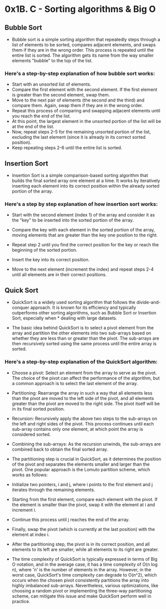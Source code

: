 # 0x1B. C - Sorting algorithms & Big O

## Bubble Sort
* Bubble sort is a simple sorting algorithm that repeatedly steps through a list of elements to be sorted, compares adjacent elements, and swaps them if they are in the wrong order. This process is repeated until the entire list is sorted. The algorithm gets its name from the way smaller elements "bubble" to the top of the list.

### Here's a step-by-step explanation of how bubble sort works:
* Start with an unsorted list of elements.
* Compare the first element with the second element. If the first element is greater than the second element, swap them.
* Move to the next pair of elements (the second and the third) and compare them. Again, swap them if they are in the wrong order.
* Repeat this process of comparing and swapping adjacent elements until you reach the end of the list.
* At this point, the largest element in the unsorted portion of the list will be at the end of the list.
* Now, repeat steps 2-5 for the remaining unsorted portion of the list, excluding the last element (since it is already in its correct sorted position).
* Keep repeating steps 2-6 until the entire list is sorted.

## Insertion Sort
* Insertion Sort is a simple comparison-based sorting algorithm that builds the final sorted array one element at a time. It works by iteratively inserting each element into its correct position within the already sorted portion of the array. 

### Here's a step by step explanation of how insertion sort works:
* Start with the second element (index 1) of the array and consider it as the "key" to be inserted into the sorted portion of the array.

* Compare the key with each element in the sorted portion of the array, moving elements that are greater than the key one position to the right.

* Repeat step 2 until you find the correct position for the key or reach the beginning of the sorted portion.

* Insert the key into its correct position.

* Move to the next element (increment the index) and repeat steps 2-4 until all elements are in their correct positions.

## Quick Sort
* QuickSort is a widely used sorting algorithm that follows the divide-and-conquer approach. It is known for its       efficiency and typically outperforms other sorting algorithms, such as Bubble Sort or Insertion Sort, especially when * dealing with large datasets.

* The basic idea behind QuickSort is to select a pivot element from the array and partition the other elements into two sub-arrays based on whether they are less than or greater than the pivot. The sub-arrays are then recursively sorted using the same process until the entire array is sorted.

### Here's a step-by-step explanation of the QuickSort algorithm:
* Choose a pivot: Select an element from the array to serve as the pivot. The choice of the pivot can affect the performance of the algorithm, but a common approach is to select the last element of the array.

* Partitioning: Rearrange the array in such a way that all elements less than the pivot are moved to the left side of the pivot, and all elements greater than the pivot are moved to the right side. The pivot itself will be in its final sorted position.

* Recursion: Recursively apply the above two steps to the sub-arrays on the left and right sides of the pivot. This process continues until each sub-array contains only one element, at which point the array is considered sorted.

* Combining the sub-arrays: As the recursion unwinds, the sub-arrays are combined back to obtain the final sorted array.

* The partitioning step is crucial in QuickSort, as it determines the position of the pivot and separates the elements smaller and larger than the pivot. One popular approach is the Lomuto partition scheme, which works as follows:

* Initialize two pointers, i and j, where i points to the first element and j iterates through the remaining elements.

* Starting from the first element, compare each element with the pivot. If the element is smaller than the pivot, swap it with the element at i and increment i.

* Continue this process until j reaches the end of the array.

* Finally, swap the pivot (which is currently at the last position) with the element at index i.

* After the partitioning step, the pivot is in its correct position, and all elements to its left are smaller, while all elements to its right are greater.

* The time complexity of QuickSort is typically expressed in terms of Big O notation, and in the average case, it has a time complexity of O(n log n), where 'n' is the number of elements in the array. However, in the worst case, QuickSort's time complexity can degrade to O(n^2), which occurs when the chosen pivot consistently partitions the array into highly imbalanced sub-arrays. Nevertheless, various optimizations, like choosing a random pivot or implementing the three-way partitioning scheme, can mitigate this issue and make QuickSort perform well in practice.
